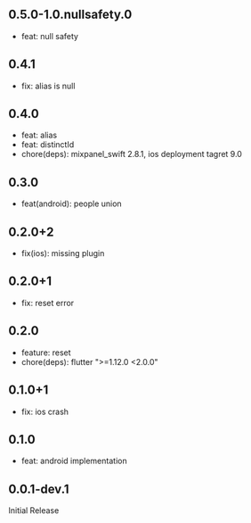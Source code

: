 ## 0.5.0-1.0.nullsafety.0

- feat: null safety

## 0.4.1

- fix: alias is null

## 0.4.0

- feat: alias
- feat: distinctId
- chore(deps): mixpanel_swift 2.8.1, ios deployment tagret 9.0

## 0.3.0

- feat(android): people union

## 0.2.0+2

- fix(ios): missing plugin

## 0.2.0+1

- fix: reset error

## 0.2.0

- feature: reset 
- chore(deps): flutter ">=1.12.0 <2.0.0"

## 0.1.0+1

- fix: ios crash

## 0.1.0

- feat: android implementation

## 0.0.1-dev.1

Initial Release

